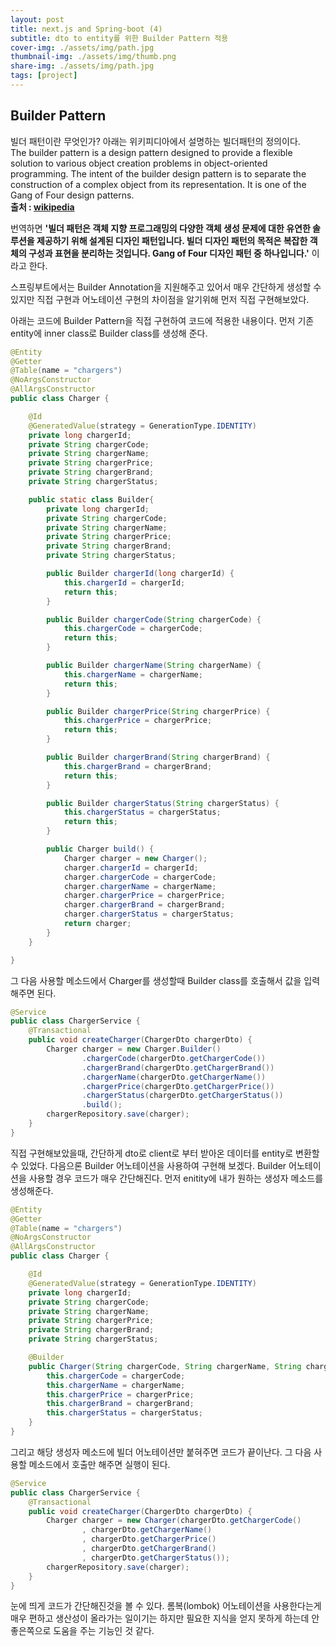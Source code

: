 ```yaml
---
layout: post
title: next.js and Spring-boot (4)
subtitle: dto to entity를 위한 Builder Pattern 적용
cover-img: ./assets/img/path.jpg
thumbnail-img: ./assets/img/thumb.png
share-img: ./assets/img/path.jpg
tags: [project]
---
```


## Builder Pattern
빌더 패턴이란 무엇인가? 아래는 위키피디아에서 설명하는 빌더패턴의 정의이다.<br>
The builder pattern is a design pattern designed to provide a flexible solution to various object creation problems in object-oriented programming. The intent of the builder design pattern is to separate the construction of a complex object from its representation. It is one of the Gang of Four design patterns. <br>
**출처 : [wikipedia](https://en.wikipedia.org/wiki/Builder_pattern)**

번역하면 __'빌더 패턴은 객체 지향 프로그래밍의 다양한 객체 생성 문제에 대한 유연한 솔루션을 제공하기 위해 설계된 디자인 패턴입니다. 빌더 디자인 패턴의 목적은 복잡한 객체의 구성과 표현을 분리하는 것입니다. Gang of Four 디자인 패턴 중 하나입니다.'__ 이라고 한다.

스프링부트에서는 Builder Annotation을 지원해주고 있어서 매우 간단하게 생성할 수 있지만 직접 구현과 어노테이션 구현의 차이점을 알기위해 먼저 직접 구현해보았다.

아래는 코드에 Builder Pattern을 직접 구현하여 코드에 적용한 내용이다. 먼저 기존 entity에 inner class로 Builder class를 생성해 준다.
```java
@Entity
@Getter
@Table(name = "chargers")
@NoArgsConstructor
@AllArgsConstructor
public class Charger {

    @Id
    @GeneratedValue(strategy = GenerationType.IDENTITY)
    private long chargerId;
    private String chargerCode;
    private String chargerName;
    private String chargerPrice;
    private String chargerBrand;
    private String chargerStatus;

    public static class Builder{
        private long chargerId;
        private String chargerCode;
        private String chargerName;
        private String chargerPrice;
        private String chargerBrand;
        private String chargerStatus;

        public Builder chargerId(long chargerId) {
            this.chargerId = chargerId;
            return this;
        }

        public Builder chargerCode(String chargerCode) {
            this.chargerCode = chargerCode;
            return this;
        }

        public Builder chargerName(String chargerName) {
            this.chargerName = chargerName;
            return this;
        }

        public Builder chargerPrice(String chargerPrice) {
            this.chargerPrice = chargerPrice;
            return this;
        }

        public Builder chargerBrand(String chargerBrand) {
            this.chargerBrand = chargerBrand;
            return this;
        }

        public Builder chargerStatus(String chargerStatus) {
            this.chargerStatus = chargerStatus;
            return this;
        }

        public Charger build() {
            Charger charger = new Charger();
            charger.chargerId = chargerId;
            charger.chargerCode = chargerCode;
            charger.chargerName = chargerName;
            charger.chargerPrice = chargerPrice;
            charger.chargerBrand = chargerBrand;
            charger.chargerStatus = chargerStatus;
            return charger;
        }
    }

}

```
그 다음 사용할 메소드에서 Charger를 생성할때 Builder class를 호출해서 값을 입력해주면 된다.
```java
@Service
public class ChargerService {
	@Transactional
    public void createCharger(ChargerDto chargerDto) {
        Charger charger = new Charger.Builder()
                .chargerCode(chargerDto.getChargerCode())
                .chargerBrand(chargerDto.getChargerBrand())
                .chargerName(chargerDto.getChargerName())
                .chargerPrice(chargerDto.getChargerPrice())
                .chargerStatus(chargerDto.getChargerStatus())
                .build();
        chargerRepository.save(charger);
    }
}
```

직접 구현해보았을때, 간단하게 dto로 client로 부터 받아온 데이터를 entity로 변환할 수 있었다. 다음으론 Builder 어노테이션을 사용하여 구현해 보겠다.
Builder 어노테이션을 사용할 경우 코드가 매우 간단해진다. 먼저 enitity에 내가 원하는 생성자 메소드를 생성해준다.

```java
@Entity
@Getter
@Table(name = "chargers")
@NoArgsConstructor
@AllArgsConstructor
public class Charger {

    @Id
    @GeneratedValue(strategy = GenerationType.IDENTITY)
    private long chargerId;
    private String chargerCode;
    private String chargerName;
    private String chargerPrice;
    private String chargerBrand;
    private String chargerStatus;

    @Builder
    public Charger(String chargerCode, String chargerName, String chargerPrice, String chargerBrand, String chargerStatus) {
        this.chargerCode = chargerCode;
        this.chargerName = chargerName;
        this.chargerPrice = chargerPrice;
        this.chargerBrand = chargerBrand;
        this.chargerStatus = chargerStatus;
    }
}
```

그리고 해당 생성자 메소드에 빌더 어노테이션만 붙혀주면 코드가 끝이난다. 그 다음 사용할 메소드에서 호출만 해주면 실행이 된다.

```java
@Service
public class ChargerService {
	@Transactional
    public void createCharger(ChargerDto chargerDto) {
        Charger charger = new Charger(chargerDto.getChargerCode()
                , chargerDto.getChargerName()
                , chargerDto.getChargerPrice()
                , chargerDto.getChargerBrand()
                , chargerDto.getChargerStatus());
        chargerRepository.save(charger);
    }
}
```

눈에 띄게 코드가 간단해진것을 볼 수 있다. 롬복(lombok) 어노테이션을 사용한다는게 매우 편하고 생산성이 올라가는 일이기는 하지만 필요한 지식을 얻지 못하게 하는데 안좋은쪽으로 도움을 주는 기능인 것 같다.